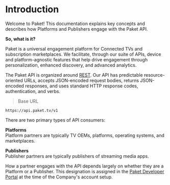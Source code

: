 # Introduction

Welcome to Paket! This documentation explains key concepts and describes how Platforms and Publishers engage with the Paket API.

**So, what is it?**

Paket is a universal engagement platform for Connected TVs and subscription marketplaces. We facilitate, through our suite of APIs, device and platform-agnostic features that help drive engagement through personalization, enhanced discovery, and advanced analytics.

The Paket API is organized around [REST](https://en.wikipedia.org/wiki/REST). Our API has predictable resource-oriented URLs, accepts JSON-encoded request bodies, returns JSON-encoded responses, and uses standard HTTP response codes, authentication, and verbs.

> Base URL

```
https://api.paket.tv/v1
```

There are two primary types of API consumers:

**Platforms**  
Platform partners are typically TV OEMs, platforms, operating systems, and marketplaces.

**Publishers**  
Publisher partners are typically publishers of streaming media apps.

How a partner engages with the API depends largely on whether they are a Platform or a Publisher. This designation is assigned in the [Paket Developer Portal](https://developer.paket.tv) at the time of the Company's account setup.